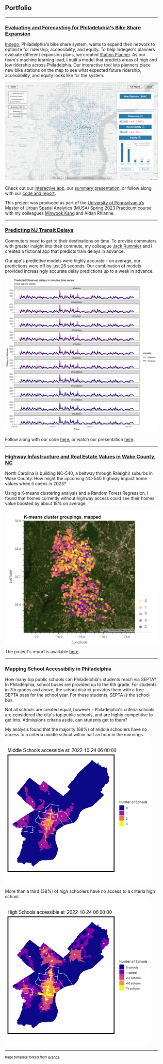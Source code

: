 ## Portfolio
---
### [Evaluating and Forecasting for Philadelphia's Bike Share Expansion]( https://indegoexpansion.web.app/)
[Indego](https://www.rideindego.com/), Philadelphia's bike share system, wants to expand their network to optimize for ridership, accessibility, and equity. To help Indegeo's planners evaluate different expansion plans, we created [Station Planner](https://indegoexpansion.web.app/). As our team's machine learning lead, I built a model that predicts areas of high and low ridership across Philadelphia.  Our interactive tool lets planners place new bike stations on the map to see what expected future ridership, accessibility, and equity looks like for the system. 

<img src="images/practicum/app_screenshot_2.png?raw=true"/>

Check out our [interactive app](https://indegoexpansion.web.app/), our [summary presentation](https://indegoexpansion.web.app/about), or follow along with our [code and report](https://indegoexpansion.web.app/html/Final_Presentation.html).

This project was produced as part of the [University of Pennsylvania’s Master of Urban Spatial Analytics (MUSA) Spring 2023 Practicum course](https://pennmusa.github.io/MUSA_801.io/) with my colleagues [Minwook Kang](https://mintheworld.com/) and Aidan Rhianne.

---
### [Predicting NJ Transit Delays](https://rradams.github.io/adams_rummler_MUSA508_final/Adams_Rummler_508_Final.html)
Commuters need to get to their destinations on time. To provide commuters with greater insight into their commute, my colleague [Jack Rummler](https://github.com/jtrummler) and I created a fictional app that predicts train delays in advance.

Our app's predictive models were highly accurate - on average, our predictions were off by just 26 seconds. Our combination of models provided increasingly accurate delay predictions up to a week in advance.

<img src="images/njtransit/models_mae_line.png?raw=true"/>

Follow along with our code [here](https://rradams.github.io/adams_rummler_MUSA508_final/Adams_Rummler_508_Final.html), or watch our presentation [here](https://www.youtube.com/watch?v=vrF7Rini-4M).

---
### [Highway Infastructure and Real Estate Values in Wake County, NC](https://rradams.github.io/MUSA550_Final/)

North Carolina is building NC-540, a beltway through Raleigh’s suburbs in Wake County. How might the upcoming NC-540 highway impact home values when it opens in 2023?

Using a K-means clustering analysis and a Random Forest Regression, I found that homes currently without highway access could see their homes' value boosted by about 18% on average.

<img src="images/nc_540/kmeans.png?raw=true"/>

The project's report is available [here](https://rradams.github.io/MUSA550_Final/).

---
### Mapping School Accessibiliy in Philadelphia 

How many top public schools can Philadelphia's students reach via SEPTA? In Philadelphia, school buses are provided up to the 6th grade. For students in 7th grades and above, the school district provides them with a free SEPTA pass for the school year. For these students, SEPTA _is_ the school bus.

Not all schools are created equal, however - Philadelphia's criteria schools are considered the city's top public schools, and are highly competitive to get into. Admissions criteria aside, can students get to them?

My analysis found that the majority (68%) of middle schoolers have no access to a criteria middle school within half an hour in the mornings.
<img src="images/phl_schools/midsch_access_gif.gif?raw=true"/>

More than a third (39%) of high schoolers have no access to a criteria high school.
<img src="images/phl_schools/highsch_access_gif.gif?raw=true"/>

---
<p style="font-size:11px">Page template forked from <a href="https://github.com/evanca/quick-portfolio">evanca</a></p>
<!-- Remove above link if you don't want to attibute -->

